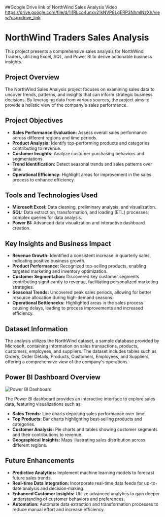 ##Google Drive link of NorthWind Sales Analysis Video
https://drive.google.com/file/d/1i1RLco4unxv21kNVP8LgERP3NhmlNzXh/view?usp=drive_link
# NorthWind Traders Sales Analysis

This project presents a comprehensive sales analysis for NorthWind Traders, utilizing Excel, SQL, and Power BI to derive actionable business insights.

## Project Overview

The NorthWind Sales Analysis project focuses on examining sales data to uncover trends, patterns, and insights that can inform strategic business decisions. By leveraging data from various sources, the project aims to provide a holistic view of the company's sales performance.

## Project Objectives

- **Sales Performance Evaluation:** Assess overall sales performance across different regions and time periods.
- **Product Analysis:** Identify top-performing products and categories contributing to revenue.
- **Customer Insights:** Analyze customer purchasing behaviors and segmentations.
- **Trend Identification:** Detect seasonal trends and sales patterns over time.
- **Operational Efficiency:** Highlight areas for improvement in the sales process to enhance efficiency.

## Tools and Technologies Used

- **Microsoft Excel:** Data cleaning, preliminary analysis, and visualization.
- **SQL:** Data extraction, transformation, and loading (ETL) processes; complex queries for data analysis.
- **Power BI:** Advanced data visualization and interactive dashboard creation.

## Key Insights and Business Impact

- **Revenue Growth:** Identified a consistent increase in quarterly sales, indicating positive business growth.
- **Product Performance:** Recognized top-selling products, enabling targeted marketing and inventory optimization.
- **Customer Segmentation:** Discovered key customer segments contributing significantly to revenue, facilitating personalized marketing strategies.
- **Seasonal Trends:** Uncovered peak sales periods, allowing for better resource allocation during high-demand seasons.
- **Operational Bottlenecks:** Highlighted areas in the sales process causing delays, leading to process improvements and increased efficiency.

## Dataset Information

The analysis utilizes the NorthWind dataset, a sample database provided by Microsoft, containing information on sales transactions, products, customers, employees, and suppliers. The dataset includes tables such as Orders, Order Details, Products, Customers, Employees, and Suppliers, offering a comprehensive view of the company's operations.

## Power BI Dashboard Overview

![Power BI Dashboard](https://github.com/user-attachments/assets/bae8a488-a086-465d-bbf6-b0ffb7290cd5)

The Power BI dashboard provides an interactive interface to explore sales data, featuring visualizations such as:

- **Sales Trends:** Line charts depicting sales performance over time.
- **Top Products:** Bar charts highlighting best-selling products and categories.
- **Customer Analysis:** Pie charts and tables showing customer segments and their contributions to revenue.
- **Geographical Insights:** Maps illustrating sales distribution across different regions.

## Future Enhancements

- **Predictive Analytics:** Implement machine learning models to forecast future sales trends.
- **Real-time Data Integration:** Incorporate real-time data feeds for up-to-date analysis and decision-making.
- **Enhanced Customer Insights:** Utilize advanced analytics to gain deeper understanding of customer behaviors and preferences.
- **Automation:** Automate data extraction and transformation processes to reduce manual effort and increase efficiency.

